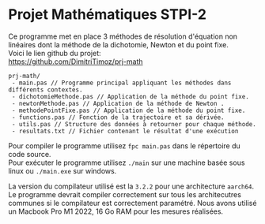 # Projet Mathématiques STPI-2

Ce programme met en place 3 méthodes de résolution d'équation non linéaires dont la méthode de la dichotomie, Newton et du point fixe.  
Voici le lien github du projet:  
https://github.com/DimitriTimoz/prj-math
```
prj-math/
 - main.pas // Programme principal appliquant les méthodes dans différents contextes.
 - dichotomieMethode.pas // Application de la méthode du point fixe.
 - newtonMethode.pas // Application de la méthode de Newton .
 - methodePointFixe.pas // Application de la méthode du point fixe.
 - functions.pas // Fonction de la trajectoire et sa dérivée.
 - utils.pas // Structure des données à retourner pour chaque méthode.
 - resultats.txt // Fichier contenant le résultat d'une exécution

```

Pour compiler le programme utilisez ```fpc main.pas``` dans le répertoire du code source.  
Pour exécuter le programme utilisez ```./main``` sur une machine basée sous linux ou ```./main.exe``` sur windows.  
  
La version du compilateur utilisé est la ```3.2.2``` pour une architecture ```aarch64```.  
Le programme devrait compiler correctement sur tous les architecutres communes si le compilateur est correctement paramétré.
Nous avons utilisé un Macbook Pro M1 2022, 16 Go RAM pour les mesures réalisées.

